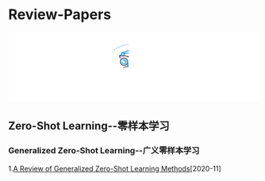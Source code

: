 # Review-Papers
<div align="center">
  <img src="Image/52CV.gif" width="600"/>
</div>

## Zero-Shot Learning--零样本学习

### Generalized Zero-Shot Learning--广义零样本学习

1.[A Review of Generalized Zero-Shot Learning Methods](https://arxiv.org/abs/2011.08641)[2020-11]
